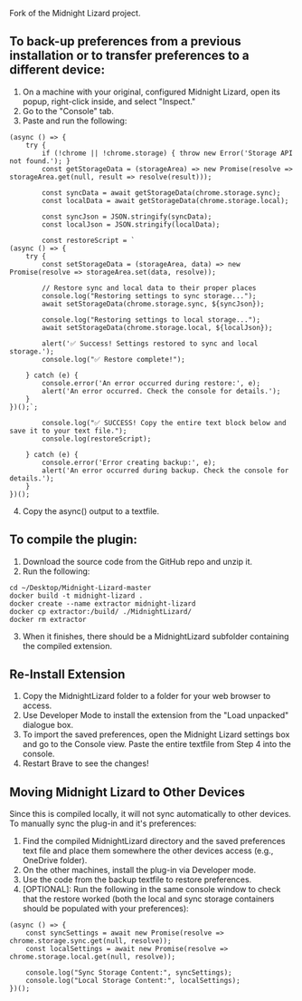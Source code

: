 Fork of the Midnight Lizard project.

## To back-up preferences from a previous installation or to transfer preferences to a different device:

1. On a machine with your original, configured Midnight Lizard, open its popup, right-click inside, and select "Inspect."
2. Go to the "Console" tab.
3. Paste and run the following:

```
(async () => {
    try {
        if (!chrome || !chrome.storage) { throw new Error('Storage API not found.'); }
        const getStorageData = (storageArea) => new Promise(resolve => storageArea.get(null, result => resolve(result)));
        
        const syncData = await getStorageData(chrome.storage.sync);
        const localData = await getStorageData(chrome.storage.local);
        
        const syncJson = JSON.stringify(syncData);
        const localJson = JSON.stringify(localData);
        
        const restoreScript = `
(async () => {
    try {
        const setStorageData = (storageArea, data) => new Promise(resolve => storageArea.set(data, resolve));

        // Restore sync and local data to their proper places
        console.log("Restoring settings to sync storage...");
        await setStorageData(chrome.storage.sync, ${syncJson});

        console.log("Restoring settings to local storage...");
        await setStorageData(chrome.storage.local, ${localJson});

        alert('✅ Success! Settings restored to sync and local storage.');
        console.log("✅ Restore complete!");

    } catch (e) {
        console.error('An error occurred during restore:', e);
        alert('An error occurred. Check the console for details.');
    }
})();`;

        console.log("✅ SUCCESS! Copy the entire text block below and save it to your text file.");
        console.log(restoreScript);

    } catch (e) {
        console.error('Error creating backup:', e);
        alert('An error occurred during backup. Check the console for details.');
    }
})();
```
4. Copy the async() output to a textfile.

## To compile the plugin:

1. Download the source code from the GitHub repo and unzip it.
2. Run the following:

```
cd ~/Desktop/Midnight-Lizard-master
docker build -t midnight-lizard .
docker create --name extractor midnight-lizard
docker cp extractor:/build/ ./MidnightLizard/
docker rm extractor
```
3. When it finishes, there should be a MidnightLizard subfolder containing the compiled extension.

## Re-Install Extension
1. Copy the MidnightLizard folder to a folder for your web browser to access.
2. Use Developer Mode to install the extension from the "Load unpacked" dialogue box.
3. To import the saved preferences, open the Midnight Lizard settings box and go to the Console view. Paste the entire textfile from Step 4 into the console.
4. Restart Brave to see the changes!

## Moving Midnight Lizard to Other Devices

Since this is compiled locally, it will not sync automatically to other devices. To manually sync the plug-in and it's preferences:
1. Find the compiled MidnightLizard directory and the saved preferences text file and place them somewhere the other devices access (e.g., OneDrive folder). 
2. On the other machines, install the plug-in via Developer mode.
3. Use the code from the backup textfile to restore preferences.
4. [OPTIONAL]: Run the following in the same console window to check that the restore worked (both the local and sync storage containers should be populated with your preferences):

```
(async () => {
    const syncSettings = await new Promise(resolve => chrome.storage.sync.get(null, resolve));
    const localSettings = await new Promise(resolve => chrome.storage.local.get(null, resolve));
    
    console.log("Sync Storage Content:", syncSettings);
    console.log("Local Storage Content:", localSettings);
})();
```
